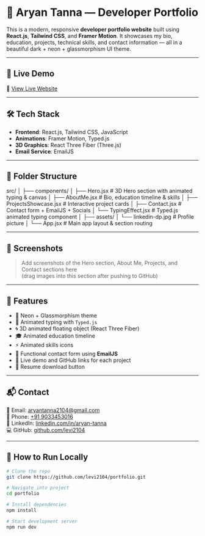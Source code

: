 # 💼 Aryan Tanna — Developer Portfolio

This is a modern, responsive **developer portfolio website** built using **React.js**, **Tailwind CSS**, and **Framer Motion**. It showcases my bio, education, projects, technical skills, and contact information — all in a beautiful dark + neon + glassmorphism UI theme.

---

## 🚀 Live Demo

🔗 [View Live Website](https://my-portfolio-rho-bay-52.vercel.app/)

---

## 🛠️ Tech Stack

- **Frontend**: React.js, Tailwind CSS, JavaScript
- **Animations**: Framer Motion, Typed.js
- **3D Graphics**: React Three Fiber (Three.js)
- **Email Service**: EmailJS

---

## 📂 Folder Structure

src/
│
├── components/
│ ├── Hero.jsx # 3D Hero section with animated typing & canvas
│ ├── AboutMe.jsx # Bio, education timeline & skills
│ ├── ProjectsShowcase.jsx # Interactive project cards
│ ├── Contact.jsx # Contact form + EmailJS + Socials
│ └── TypingEffect.jsx # Typed.js animated typing component
│
├── assets/
│ └── linkedin-dp.jpg # Profile picture
│
└── App.jsx # Main app layout & section routing


---

## 📸 Screenshots

> Add screenshots of the Hero section, About Me, Projects, and Contact sections here  
> (drag images into this section after pushing to GitHub)

---

## 🧠 Features

- 🌌 Neon + Glassmorphism theme
- 🧠 Animated typing with `Typed.js`
- 🌀 3D animated floating object (React Three Fiber)
- 🎓 Animated education timeline
- ⚡ Animated skills icons
- 💌 Functional contact form using **EmailJS**
- 🔗 Live demo and GitHub links for each project
- 🧾 Resume download button

---

## 📬 Contact

📧 Email: [aryantanna2104@gmail.com](mailto:aryantanna2104@gmail.com)  
📱 Phone: [+91 9033453016](tel:+919033453016)  
🔗 LinkedIn: [linkedin.com/in/aryan-tanna](https://www.linkedin.com/in/aryan-tanna)  
💻 GitHub: [github.com/levi2104](https://github.com/levi2104)

---

## 🧪 How to Run Locally

```bash
# Clone the repo
git clone https://github.com/levi2104/portfolio.git

# Navigate into project
cd portfolio

# Install dependencies
npm install

# Start development server
npm run dev


